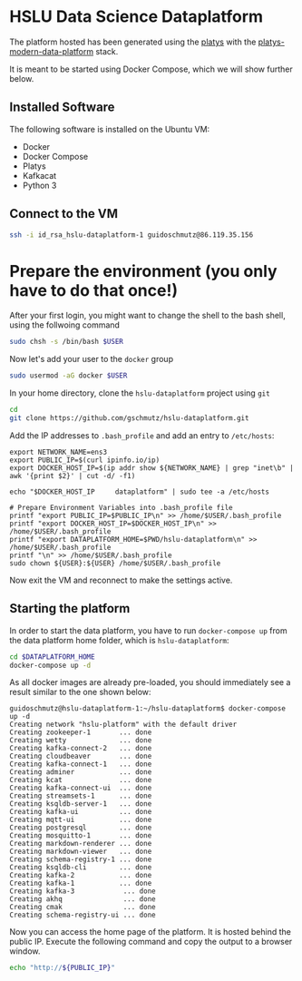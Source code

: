 # HSLU Data Science Dataplatform

The platform hosted has been generated using the [platys](http://github.com/trivadispf/platys) with the [platys-modern-data-platform](https://github.com/TrivadisPF/platys-modern-data-platform) stack. 

It is meant to be started using Docker Compose, which we will show further below. 

## Installed Software

The following software is installed on the Ubuntu VM:

* Docker
* Docker Compose
* Platys
* Kafkacat
* Python 3

## Connect to the VM

```bash
ssh -i id_rsa_hslu-dataplatform-1 guidoschmutz@86.119.35.156
```

# Prepare the environment (you only have to do that once!)

After your first login, you might want to change the shell to the bash shell, using the follwoing command

```bash
sudo chsh -s /bin/bash $USER
```

Now let's add your user to the `docker` group

```bash
sudo usermod -aG docker $USER
```

In your home directory, clone the `hslu-dataplatform` project using `git`

```bash
cd
git clone https://github.com/gschmutz/hslu-dataplatform.git
```

Add the IP addresses to `.bash_profile` and add an entry to `/etc/hosts`:

```
export NETWORK_NAME=ens3
export PUBLIC_IP=$(curl ipinfo.io/ip)
export DOCKER_HOST_IP=$(ip addr show ${NETWORK_NAME} | grep "inet\b" | awk '{print $2}' | cut -d/ -f1)

echo "$DOCKER_HOST_IP     dataplatform" | sudo tee -a /etc/hosts

# Prepare Environment Variables into .bash_profile file
printf "export PUBLIC_IP=$PUBLIC_IP\n" >> /home/$USER/.bash_profile
printf "export DOCKER_HOST_IP=$DOCKER_HOST_IP\n" >> /home/$USER/.bash_profile
printf "export DATAPLATFORM_HOME=$PWD/hslu-dataplatform\n" >> /home/$USER/.bash_profile
printf "\n" >> /home/$USER/.bash_profile
sudo chown ${USER}:${USER} /home/$USER/.bash_profile
```

Now exit the VM and reconnect to make the settings active.

## Starting the platform

In order to start the data platform, you have to run `docker-compose up` from the data platform home folder, which is `hslu-dataplatform`:

```bash
cd $DATAPLATFORM_HOME
docker-compose up -d
```

As all docker images are already pre-loaded, you should immediately see a result similar to the one shown below:

```
guidoschmutz@hslu-dataplatform-1:~/hslu-dataplatform$ docker-compose up -d
Creating network "hslu-platform" with the default driver
Creating zookeeper-1       ... done
Creating wetty             ... done
Creating kafka-connect-2   ... done
Creating cloudbeaver       ... done
Creating kafka-connect-1   ... done
Creating adminer           ... done
Creating kcat              ... done
Creating kafka-connect-ui  ... done
Creating streamsets-1      ... done
Creating ksqldb-server-1   ... done
Creating kafka-ui          ... done
Creating mqtt-ui           ... done
Creating postgresql        ... done
Creating mosquitto-1       ... done
Creating markdown-renderer ... done
Creating markdown-viewer   ... done
Creating schema-registry-1 ... done
Creating ksqldb-cli        ... done
Creating kafka-2           ... done
Creating kafka-1           ... done
Creating kafka-3            ... done
Creating akhq               ... done
Creating cmak               ... done
Creating schema-registry-ui ... done
```

Now you can access the home page of the platform. It is hosted behind the public IP. Execute the following command and copy the output to a browser window.

```bash
echo "http://${PUBLIC_IP}" 
```


